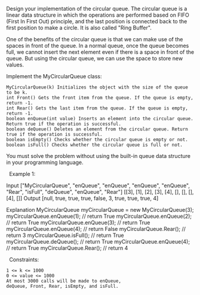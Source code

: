 Design your implementation of the circular queue. The circular queue is a linear data structure in which the operations are performed based on FIFO (First In First Out) principle, and the last position is connected back to the first position to make a circle. It is also called "Ring Buffer".

One of the benefits of the circular queue is that we can make use of the spaces in front of the queue. In a normal queue, once the queue becomes full, we cannot insert the next element even if there is a space in front of the queue. But using the circular queue, we can use the space to store new values.

Implement the MyCircularQueue class:


	MyCircularQueue(k) Initializes the object with the size of the queue to be k.
	int Front() Gets the front item from the queue. If the queue is empty, return -1.
	int Rear() Gets the last item from the queue. If the queue is empty, return -1.
	boolean enQueue(int value) Inserts an element into the circular queue. Return true if the operation is successful.
	boolean deQueue() Deletes an element from the circular queue. Return true if the operation is successful.
	boolean isEmpty() Checks whether the circular queue is empty or not.
	boolean isFull() Checks whether the circular queue is full or not.


You must solve the problem without using the built-in queue data structure in your programming language. 

 
Example 1:

Input
["MyCircularQueue", "enQueue", "enQueue", "enQueue", "enQueue", "Rear", "isFull", "deQueue", "enQueue", "Rear"]
[[3], [1], [2], [3], [4], [], [], [], [4], []]
Output
[null, true, true, true, false, 3, true, true, true, 4]

Explanation
MyCircularQueue myCircularQueue = new MyCircularQueue(3);
myCircularQueue.enQueue(1); // return True
myCircularQueue.enQueue(2); // return True
myCircularQueue.enQueue(3); // return True
myCircularQueue.enQueue(4); // return False
myCircularQueue.Rear();     // return 3
myCircularQueue.isFull();   // return True
myCircularQueue.deQueue();  // return True
myCircularQueue.enQueue(4); // return True
myCircularQueue.Rear();     // return 4


 
Constraints:


	1 <= k <= 1000
	0 <= value <= 1000
	At most 3000 calls will be made to enQueue, deQueue, Front, Rear, isEmpty, and isFull.

